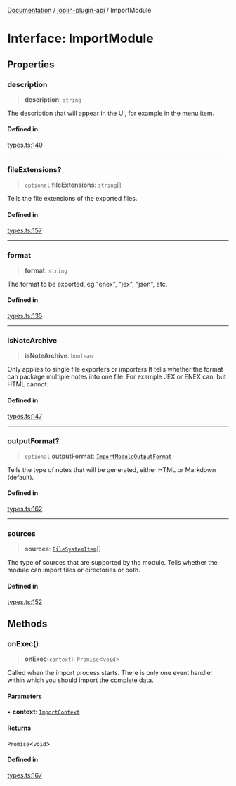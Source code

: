 [Documentation](../../packages.md) / [joplin-plugin-api](../index.md) / ImportModule

# Interface: ImportModule

## Properties

### description

> **description**: `string`

The description that will appear in the UI, for example in the menu item.

#### Defined in

[types.ts:140](https://github.com/rxliuli/joplin-utils/blob/2bc4cdf0126f9cf3a3dcc1c3f49a6f42208c3387/packages/joplin-plugin-api/src/types.ts#L140)

---

### fileExtensions?

> `optional` **fileExtensions**: `string`[]

Tells the file extensions of the exported files.

#### Defined in

[types.ts:157](https://github.com/rxliuli/joplin-utils/blob/2bc4cdf0126f9cf3a3dcc1c3f49a6f42208c3387/packages/joplin-plugin-api/src/types.ts#L157)

---

### format

> **format**: `string`

The format to be exported, eg "enex", "jex", "json", etc.

#### Defined in

[types.ts:135](https://github.com/rxliuli/joplin-utils/blob/2bc4cdf0126f9cf3a3dcc1c3f49a6f42208c3387/packages/joplin-plugin-api/src/types.ts#L135)

---

### isNoteArchive

> **isNoteArchive**: `boolean`

Only applies to single file exporters or importers
It tells whether the format can package multiple notes into one file.
For example JEX or ENEX can, but HTML cannot.

#### Defined in

[types.ts:147](https://github.com/rxliuli/joplin-utils/blob/2bc4cdf0126f9cf3a3dcc1c3f49a6f42208c3387/packages/joplin-plugin-api/src/types.ts#L147)

---

### outputFormat?

> `optional` **outputFormat**: [`ImportModuleOutputFormat`](../enumerations/ImportModuleOutputFormat.md)

Tells the type of notes that will be generated, either HTML or Markdown (default).

#### Defined in

[types.ts:162](https://github.com/rxliuli/joplin-utils/blob/2bc4cdf0126f9cf3a3dcc1c3f49a6f42208c3387/packages/joplin-plugin-api/src/types.ts#L162)

---

### sources

> **sources**: [`FileSystemItem`](../enumerations/FileSystemItem.md)[]

The type of sources that are supported by the module. Tells whether the module can import files or directories or both.

#### Defined in

[types.ts:152](https://github.com/rxliuli/joplin-utils/blob/2bc4cdf0126f9cf3a3dcc1c3f49a6f42208c3387/packages/joplin-plugin-api/src/types.ts#L152)

## Methods

### onExec()

> **onExec**(`context`): `Promise`\<`void`\>

Called when the import process starts. There is only one event handler within which you should import the complete data.

#### Parameters

• **context**: [`ImportContext`](ImportContext.md)

#### Returns

`Promise`\<`void`\>

#### Defined in

[types.ts:167](https://github.com/rxliuli/joplin-utils/blob/2bc4cdf0126f9cf3a3dcc1c3f49a6f42208c3387/packages/joplin-plugin-api/src/types.ts#L167)
